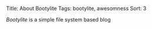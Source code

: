 Title: About Bootylite
Tags: bootylite, awesomness
Sort: 3

*Bootylite* is a simple file system based blog
